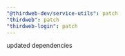 ```yaml
---
"@thirdweb-dev/service-utils": patch
"thirdweb": patch
"thirdweb-login": patch
---
```


updated dependencies
